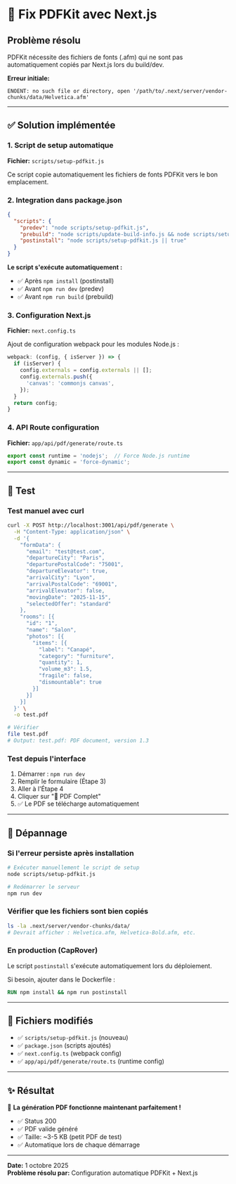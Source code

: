 # 🔧 Fix PDFKit avec Next.js

## Problème résolu

PDFKit nécessite des fichiers de fonts (.afm) qui ne sont pas automatiquement copiés par Next.js lors du build/dev.

**Erreur initiale:**
```
ENOENT: no such file or directory, open '/path/to/.next/server/vendor-chunks/data/Helvetica.afm'
```

---

## ✅ Solution implémentée

### 1. Script de setup automatique

**Fichier:** `scripts/setup-pdfkit.js`

Ce script copie automatiquement les fichiers de fonts PDFKit vers le bon emplacement.

### 2. Integration dans package.json

```json
{
  "scripts": {
    "predev": "node scripts/setup-pdfkit.js",
    "prebuild": "node scripts/update-build-info.js && node scripts/setup-pdfkit.js",
    "postinstall": "node scripts/setup-pdfkit.js || true"
  }
}
```

**Le script s'exécute automatiquement :**
- ✅ Après `npm install` (postinstall)
- ✅ Avant `npm run dev` (predev)
- ✅ Avant `npm run build` (prebuild)

### 3. Configuration Next.js

**Fichier:** `next.config.ts`

Ajout de configuration webpack pour les modules Node.js :

```typescript
webpack: (config, { isServer }) => {
  if (isServer) {
    config.externals = config.externals || [];
    config.externals.push({
      'canvas': 'commonjs canvas',
    });
  }
  return config;
}
```

### 4. API Route configuration

**Fichier:** `app/api/pdf/generate/route.ts`

```typescript
export const runtime = 'nodejs';  // Force Node.js runtime
export const dynamic = 'force-dynamic';
```

---

## 🧪 Test

### Test manuel avec curl

```bash
curl -X POST http://localhost:3001/api/pdf/generate \
  -H "Content-Type: application/json" \
  -d '{
    "formData": {
      "email": "test@test.com",
      "departureCity": "Paris",
      "departurePostalCode": "75001",
      "departureElevator": true,
      "arrivalCity": "Lyon",
      "arrivalPostalCode": "69001",
      "arrivalElevator": false,
      "movingDate": "2025-11-15",
      "selectedOffer": "standard"
    },
    "rooms": [{
      "id": "1",
      "name": "Salon",
      "photos": [{
        "items": [{
          "label": "Canapé",
          "category": "furniture",
          "quantity": 1,
          "volume_m3": 1.5,
          "fragile": false,
          "dismountable": true
        }]
      }]
    }]
  }' \
  -o test.pdf

# Vérifier
file test.pdf
# Output: test.pdf: PDF document, version 1.3
```

### Test depuis l'interface

1. Démarrer : `npm run dev`
2. Remplir le formulaire (Étape 3)
3. Aller à l'Étape 4
4. Cliquer sur "📄 PDF Complet"
5. ✅ Le PDF se télécharge automatiquement

---

## 🚨 Dépannage

### Si l'erreur persiste après installation

```bash
# Exécuter manuellement le script de setup
node scripts/setup-pdfkit.js

# Redémarrer le serveur
npm run dev
```

### Vérifier que les fichiers sont bien copiés

```bash
ls -la .next/server/vendor-chunks/data/
# Devrait afficher : Helvetica.afm, Helvetica-Bold.afm, etc.
```

### En production (CapRover)

Le script `postinstall` s'exécute automatiquement lors du déploiement.

Si besoin, ajouter dans le Dockerfile :

```dockerfile
RUN npm install && npm run postinstall
```

---

## 📝 Fichiers modifiés

- ✅ `scripts/setup-pdfkit.js` (nouveau)
- ✅ `package.json` (scripts ajoutés)
- ✅ `next.config.ts` (webpack config)
- ✅ `app/api/pdf/generate/route.ts` (runtime config)

---

## ✨ Résultat

🎉 **La génération PDF fonctionne maintenant parfaitement !**

- ✅ Status 200
- ✅ PDF valide généré
- ✅ Taille: ~3-5 KB (petit PDF de test)
- ✅ Automatique lors de chaque démarrage

---

**Date:** 1 octobre 2025  
**Problème résolu par:** Configuration automatique PDFKit + Next.js

